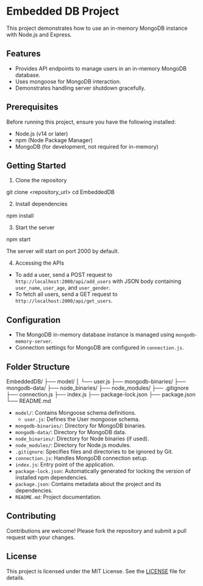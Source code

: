 # Embedded DB Project

This project demonstrates how to use an in-memory MongoDB instance with Node.js and Express.

## Features

- Provides API endpoints to manage users in an in-memory MongoDB database.
- Uses mongoose for MongoDB interaction.
- Demonstrates handling server shutdown gracefully.

## Prerequisites

Before running this project, ensure you have the following installed:

- Node.js (v14 or later)
- npm (Node Package Manager)
- MongoDB (for development, not required for in-memory)

## Getting Started

1. Clone the repository

git clone <repository_url>
cd EmbeddedDB

2. Install dependencies

npm install

3. Start the server

npm start

The server will start on port 2000 by default.

4. Accessing the APIs

- To add a user, send a POST request to `http://localhost:2000/api/add_users` with JSON body containing `user_name`, `user_age`, and `user_gender`.
- To fetch all users, send a GET request to `http://localhost:2000/api/get_users`.

## Configuration

- The MongoDB in-memory database instance is managed using `mongodb-memory-server`.
- Connection settings for MongoDB are configured in `connection.js`.

## Folder Structure

EmbeddedDB/
├── model/
│   └── user.js
├── mongodb-binaries/
├── mongodb-data/
├── node_binaries/
├── node_modules/
├── .gitignore
├── connection.js
├── index.js
├── package-lock.json
├── package.json
└── README.md

- `model/`: Contains Mongoose schema definitions.
  - `user.js`: Defines the User mongoose schema.
- `mongodb-binaries/`: Directory for MongoDB binaries.
- `mongodb-data/`: Directory for MongoDB data.
- `node_binaries/`: Directory for Node binaries (if used).
- `node_modules/`: Directory for Node.js modules.
- `.gitignore`: Specifies files and directories to be ignored by Git.
- `connection.js`: Handles MongoDB connection setup.
- `index.js`: Entry point of the application.
- `package-lock.json`: Automatically generated for locking the version of installed npm dependencies.
- `package.json`: Contains metadata about the project and its dependencies.
- `README.md`: Project documentation.

## Contributing

Contributions are welcome! Please fork the repository and submit a pull request with your changes.

## License

This project is licensed under the MIT License. See the [LICENSE](./LICENSE) file for details.
